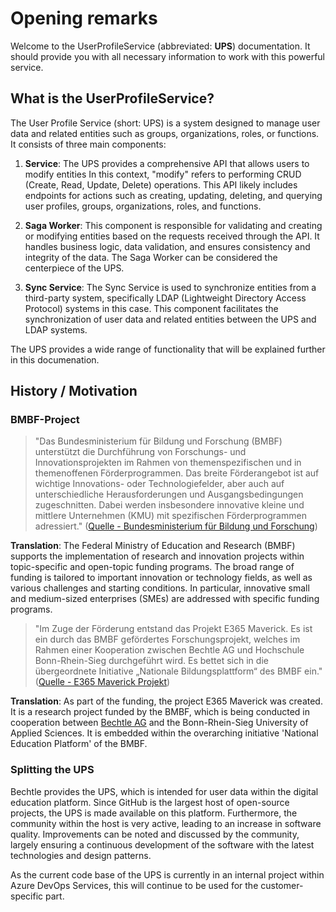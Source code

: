 # Opening remarks

Welcome to the UserProfileService (abbreviated: **UPS**) documentation. It should provide you with all necessary information to work with this powerful service.

## What is the UserProfileService?
The User Profile Service (short: UPS) is a system designed to manage user data and related entities such as groups, organizations, roles, or functions. 
It consists of three main components:


1. **Service**: The UPS provides a comprehensive API that allows users to modify entities
In this context, "modify" refers to performing CRUD (Create, Read, Update, Delete) operations. This API likely includes endpoints for actions such as creating, updating, deleting, and querying user profiles, groups, organizations, roles, and functions.

1. **Saga Worker**: This component is responsible for validating and creating or modifying entities based on the requests received through the API. It handles business logic, data validation, and ensures consistency and integrity of the data. The Saga Worker can be considered the centerpiece of the UPS.

2. **Sync Service**: The Sync Service is used to synchronize entities from a third-party system, specifically LDAP (Lightweight Directory Access Protocol) systems in this case. This component facilitates the synchronization of user data and related entities between the UPS and LDAP systems.

The UPS provides a wide range of functionality that will be explained further in this documenation.

## History / Motivation

### BMBF-Project

> "Das Bundesministerium für Bildung und Forschung (BMBF) unterstützt die Durchführung von Forschungs- und Innovationsprojekten im Rahmen von themenspezifischen und in themenoffenen Förderprogrammen. Das breite Förderangebot ist auf wichtige Innovations- oder Technologiefelder, aber auch auf unterschiedliche Herausforderungen und Ausgangsbedingungen zugeschnitten. Dabei werden insbesondere innovative kleine und mittlere Unternehmen (KMU) mit spezifischen Förderprogrammen adressiert." ([Quelle - Bundesministerium für Bildung und Forschung](https://www.bmbf.de/bmbf/de/forschung/zukunftsstrategie/foerderung-in-der-forschung/foerderung-in-der-forschung_node.html))

**Translation**: The Federal Ministry of Education and Research (BMBF) supports the implementation of research and innovation projects within topic-specific and open-topic funding programs. The broad range of funding is tailored to important innovation or technology fields, as well as various challenges and starting conditions. In particular, innovative small and medium-sized enterprises (SMEs) are addressed with specific funding programs.


> "Im Zuge der Förderung entstand das Projekt E365 Maverick. Es ist ein durch das BMBF gefördertes Forschungsprojekt, welches im Rahmen einer Kooperation zwischen Bechtle AG und Hochschule Bonn-Rhein-Sieg durchgeführt wird. Es bettet sich in die übergeordnete Initiative „Nationale Bildungsplattform“ des BMBF ein." ([Quelle - E365 Maverick Projekt](https://www.h-brs.de/de/eagl-digitale-bildungsplattform)) 

**Translation**: As part of the funding, the project E365 Maverick was created. It is a research project funded by the BMBF, which is being conducted in cooperation between [Bechtle AG](https://www.bechtle.com/) and the Bonn-Rhein-Sieg University of Applied Sciences. It is embedded within the overarching initiative 'National Education Platform' of the BMBF.


### Splitting the UPS
Bechtle provides the UPS, which is intended for user data within the digital education platform. Since GitHub is the largest host of open-source projects, the UPS is made available on this platform. Furthermore, the community within the host is very active, leading to an increase in software quality. Improvements can be noted and discussed by the community, largely ensuring a continuous development of the software with the latest technologies and design patterns.

As the current code base of the UPS is currently in an internal project within Azure DevOps Services, this will continue to be used for the customer-specific part.